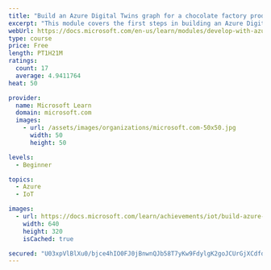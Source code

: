 ```yaml
---
title: "Build an Azure Digital Twins graph for a chocolate factory production line"
excerpt: "This module covers the first steps in building an Azure Digital Twins solution. The units cover making an instance of Azure Digital Twins, and learning about, creating, and visualizing, DTDL models. You will create, validate, graph, and query, models for a chocolate factory production line."
webUrl: https://docs.microsoft.com/en-us/learn/modules/develop-with-azure-digital-twins/build-azure-digital-twins-graph-for-chocolate-factory/
type: course
price: Free
length: PT1H21M
ratings:
  count: 17
  average: 4.9411764
heat: 50

provider:
  name: Microsoft Learn
  domain: microsoft.com
  images:
    - url: /assets/images/organizations/microsoft.com-50x50.jpg
      width: 50
      height: 50

levels:
  - Beginner

topics:
  - Azure
  - IoT

images:
  - url: https://docs.microsoft.com/learn/achievements/iot/build-azure-digital-twins-graph-for-chocolate-factory-social.png
    width: 640
    height: 320
    isCached: true

secured: "U03xpVlBlXu0/bjce4hIO0FJ0jBnwnQJb58T7yKw9FdylgK2goJCUrGjXCdfdOwvqv2P7bwPoPnMZiqS+zIFZHVQqRcGKFhEB8BHg+5yRP05siaVWsc4jqA0mA4RauAcaCgKtMfECwNZbzy/RuHUvUwcv2z0oPTWv84F20RL1tyZJ4gM2jZvDq+M71Rdd6DId1riP3/q6D2S4TmPeV5mmbGhow87+SBejWOb+645/IYCd/N1TpCGxa8nu4LxMIH+zsb+WJzKDdgChjwfgc8i/WMy0APKMFxa2ivgk22+f5TJX53ydVJoaJGXujKfWMW/w5iYBF2E6qVnMoiI/vBUeTHf8GqqJ9O3wLuW8Z3zhyEylpx4FrLmZcPuVOjNeag+pl/l6cIGLY+1GzboCqPWJkfxNs/PR/1SgSqJWgzZZ5k=;11RRD3LqJxGts6T/7o/Xyw=="
---
```


